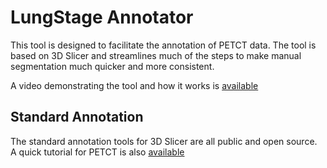 # LungStage Annotator
This tool is designed to facilitate the annotation of PETCT data. The tool is based on 3D Slicer and streamlines much of the steps to make manual segmentation much quicker and more consistent.

A video demonstrating the tool and how it works is [available](LungStageAnnotator)

## Standard Annotation
The standard annotation tools for 3D Slicer are all public and open source. A quick tutorial for PETCT is also [available](https://www.youtube.com/playlist?list=PLor6_v5dt2SjdX-jds-OshNKHhehJOmov)